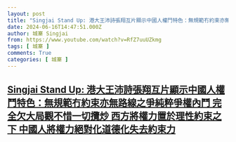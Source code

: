 ```yaml
---
layout: post
title: "Singjai Stand Up: 港大王沛詩張翔互片顯示中國人權鬥特色：無規範冇約束亦無路線之爭純粹爭權內鬥 完全欠大局觀不惜一切攬炒 西方將權力置於理性約束之下 中國人將權力絕對化道德化失去約束力"
date: 2024-06-16T14:47:51.000Z
author: 城寨 Singjai
from: https://www.youtube.com/watch?v=RfZ7uuUZkmg
tags: [ 城寨 ]
comments: True
categories: [ 城寨 ]
---
```

<!--1718549271000-->
[Singjai Stand Up: 港大王沛詩張翔互片顯示中國人權鬥特色：無規範冇約束亦無路線之爭純粹爭權內鬥 完全欠大局觀不惜一切攬炒 西方將權力置於理性約束之下 中國人將權力絕對化道德化失去約束力](https://www.youtube.com/watch?v=RfZ7uuUZkmg)
------

<div>

</div>
